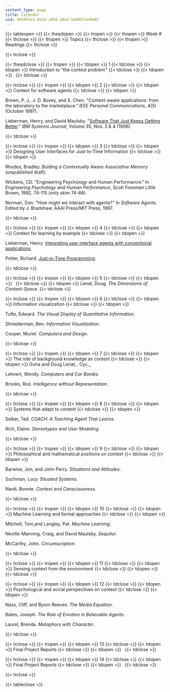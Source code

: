 ```yaml
---
content_type: page
title: Calendar
uid: 465941e3-6b16-a956-a0a3-b4d9b7ae9a82
---
```


{{< tableopen >}}
{{< theadopen >}}
{{< tropen >}}
{{< thopen >}}
Week #
{{< thclose >}}
{{< thopen >}}
Topics
{{< thclose >}}
{{< thopen >}}
Readings
{{< thclose >}}

{{< trclose >}}

{{< theadclose >}}
{{< tropen >}}
{{< tdopen >}}
1
{{< tdclose >}}
{{< tdopen >}}
Introduction to "the context problem"
{{< tdclose >}}
{{< tdopen >}}
 
{{< tdclose >}}

{{< trclose >}}
{{< tropen >}}
{{< tdopen >}}
2
{{< tdclose >}}
{{< tdopen >}}
Context for software agents
{{< tdclose >}}
{{< tdopen >}}


Brown, P. J., J. D. Bovey, and X. Chen. "Context-aware applications: from the laboratory to the marketplace." _IEEE Personal Communications_, 4(5) (October 1997).

Lieberman, Henry, and David Maulsby. "[Software That Just Keeps Getting Better](http://ieeexplore.ieee.org/xpl/freeabs_all.jsp?arnumber=5387200)." _IBM Systems Journal_, Volume 35, Nos. 3 & 4 (1996).


{{< tdclose >}}

{{< trclose >}}
{{< tropen >}}
{{< tdopen >}}
3
{{< tdclose >}}
{{< tdopen >}}
Designing User Interfaces for Just-In-Time Information
{{< tdclose >}}
{{< tdopen >}}


Rhodes, Bradley. _Bulding a Contextually Aware Associative Memory_ (unpublished draft).

Wickens, CD. "Engineering Psychology and Human Performance." In _Engineering Psychology and Human Performance_, Scott Foesman Little Brown, 1992, 74-115 (only skim 74-88).

Norman, Don. "How might we interact with agents?" In _Software Agents_. Edited by J. Bradshaw. AAAI Press/MIT Press, 1997.


{{< tdclose >}}

{{< trclose >}}
{{< tropen >}}
{{< tdopen >}}
4
{{< tdclose >}}
{{< tdopen >}}
Context for learning by example
{{< tdclose >}}
{{< tdopen >}}


Lieberman, Henry. [Integrating user interface agents with conventional applications](http://web.media.mit.edu/~lieber/Lieberary/Integrating-UI-Agents/Integrating-Agents-Intro.html)_._

Potter, Richard. [Just-in-Time Programming](http://web.media.mit.edu/~lieber/Teaching/Context/Potter.rtf).


{{< tdclose >}}

{{< trclose >}}
{{< tropen >}}
{{< tdopen >}}
5
{{< tdclose >}}
{{< tdopen >}}
 
{{< tdclose >}}
{{< tdopen >}}
Lenat, Doug. _The Dimensions of Context-Space._
{{< tdclose >}}

{{< trclose >}}
{{< tropen >}}
{{< tdopen >}}
6
{{< tdclose >}}
{{< tdopen >}}
Information visualization
{{< tdclose >}}
{{< tdopen >}}


Tufte, Edward. _The Visual Display of Quantitative Information._

Shneiderman, Ben. _Information Visualization._

Cooper, Muriel. _Computers and Design._


{{< tdclose >}}

{{< trclose >}}
{{< tropen >}}
{{< tdopen >}}
7
{{< tdclose >}}
{{< tdopen >}}
The role of background knowledge as context
{{< tdclose >}}
{{< tdopen >}}
Guha and Doug Lenat_. Cyc._

Lehnert, Wendy. _Computers and Car Bombs_.

Brooks, Rod. _Intelligence without Representation._


{{< tdclose >}}

{{< trclose >}}
{{< tropen >}}
{{< tdopen >}}
8
{{< tdclose >}}
{{< tdopen >}}
Systems that adapt to context
{{< tdclose >}}
{{< tdopen >}}


Selker, Ted. _COACH: A Teaching Agent That Learns._

Rich, Elaine. _Stereotypes and User Modeling._


{{< tdclose >}}

{{< trclose >}}
{{< tropen >}}
{{< tdopen >}}
9
{{< tdclose >}}
{{< tdopen >}}
Philosophical and mathematical positions on context
{{< tdclose >}}
{{< tdopen >}}


Barwise, Jon, and John Perry. _Situations and Attitudes_.

Suchman, Lucy. _Situated Systems_.

Nardi, Bonnie. _Context and Consciousness_.


{{< tdclose >}}

{{< trclose >}}
{{< tropen >}}
{{< tdopen >}}
10
{{< tdclose >}}
{{< tdopen >}}
Machine Learning and formal approaches
{{< tdclose >}}
{{< tdopen >}}


Mitchell, Tom,and Langley, Pat. _Machine Learning_.

Neville-Manning, Craig, and David Maulsby. _Sequitur_.

McCarthy, John. _Circumscription_.


{{< tdclose >}}

{{< trclose >}}
{{< tropen >}}
{{< tdopen >}}
11
{{< tdclose >}}
{{< tdopen >}}
Sensing context from the environment
{{< tdclose >}}
{{< tdopen >}}
 
{{< tdclose >}}

{{< trclose >}}
{{< tropen >}}
{{< tdopen >}}
12
{{< tdclose >}}
{{< tdopen >}}
Psychological and social perspectives on context
{{< tdclose >}}
{{< tdopen >}}


Nass, Cliff, and Byron Reeves. _The Media Equation_.

Bates, Joseph. _The Role of Emotion in Believable Agents_.

Laurel, Brenda. _Metaphors with Character_.


{{< tdclose >}}

{{< trclose >}}
{{< tropen >}}
{{< tdopen >}}
13
{{< tdclose >}}
{{< tdopen >}}
Final Project Reports
{{< tdclose >}}
{{< tdopen >}}
 
{{< tdclose >}}

{{< trclose >}}
{{< tropen >}}
{{< tdopen >}}
14
{{< tdclose >}}
{{< tdopen >}}
Final Project Reports
{{< tdclose >}}
{{< tdopen >}}
 
{{< tdclose >}}

{{< trclose >}}

{{< tableclose >}}